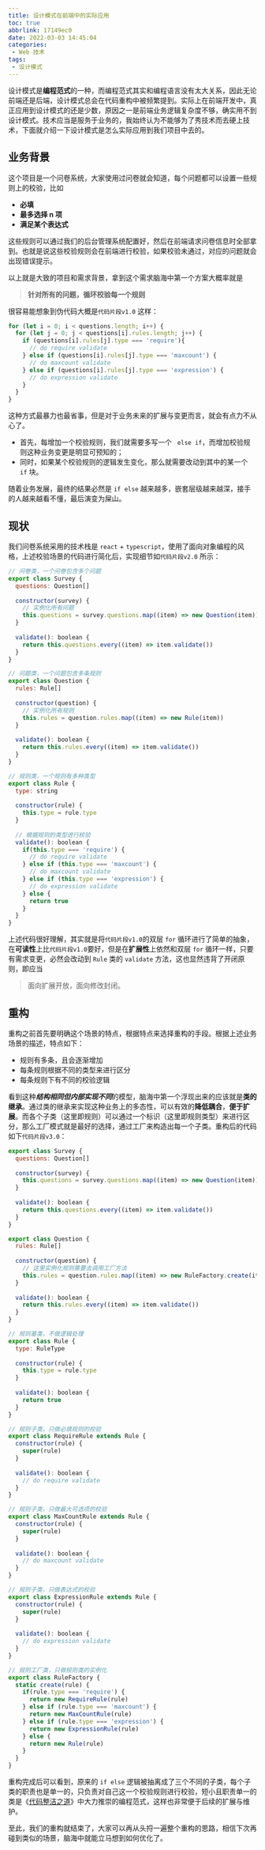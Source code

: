 ```yaml
---
title: 设计模式在前端中的实际应用
toc: true
abbrlink: 17149ec0
date: 2022-03-03 14:45:04
categories:
 - Web 技术
tags:
 - 设计模式
---
```


设计模式是**编程范式**的一种，而编程范式其实和编程语言没有太大关系，因此无论前端还是后端，设计模式总会在代码重构中被频繁提到。实际上在前端开发中，真正应用到设计模式的还是少数，原因之一是前端业务逻辑复杂度不够，确实用不到设计模式。技术应当是服务于业务的，我始终认为不能够为了秀技术而去硬上技术，下面就介绍一下设计模式是怎么实际应用到我们项目中去的。

<!--more-->

## **业务背景**

这个项目是一个问卷系统，大家使用过问卷就会知道，每个问题都可以设置一些规则上的校验，比如

* **必填**
* **最多选择 n 项**
* **满足某个表达式**

这些规则可以通过我们的后台管理系统配置好，然后在前端请求问卷信息时全部拿到。也就是说这些校验规则会在前端进行校验，如果校验未通过，对应的问题就会出现错误提示。

以上就是大致的项目和需求背景，拿到这个需求脑海中第一个方案大概率就是

> **针对所有的问题，循环校验每一个规则**

很容易能想象到伪代码大概是`代码片段v1.0` 这样：

```javascript 代码片段v1.0
for (let i = 0; i < questions.length; i++) {
  for (let j = 0; j < questions[i].rules.length; j++) {
    if (questions[i].rules[j].type === 'require'){
      // do require validate
    } else if (questions[i].rules[j].type === 'maxcount') {
      // do maxcount validate
    } else if (questions[i].rules[j].type === 'expression') {
      // do expression validate
    }
  }
}
```

这种方式最暴力也最省事，但是对于业务未来的扩展与变更而言，就会有点力不从心了。

* 首先，每增加一个校验规则，我们就需要多写一个 ` else if`，而增加校验规则这种业务变更是明显可预知的；
* 同时，如果某个校验规则的逻辑发生变化，那么就需要改动到其中的某一个 `if` 块。

随着业务发展，最终的结果必然是 `if else` 越来越多，嵌套层级越来越深，接手的人越来越看不懂，最后演变为屎山。

## **现状**

我们问卷系统采用的技术栈是 `react` + `typescript`，使用了面向对象编程的风格，上述校验场景的代码进行简化后，实现细节如`代码片段v2.0` 所示：

```javascript 代码片段v2.0
// 问卷类，一个问卷包含多个问题
export class Survey {
  questions: Question[]
  
  constructor(survey) {
    // 实例化所有问题  
    this.questions = survey.questions.map((item) => new Question(item)) 
  }
  
  validate(): boolean {
    return this.questions.every((item) => item.validate())
  }
}

// 问题类，一个问题包含多条规则
export class Question {
  rules: Rule[]
  
  constructor(question) {
    // 实例化所有规则  
    this.rules = question.rules.map((item) => new Rule(item)) 
  }
  
  validate(): boolean {
    return this.rules.every((item) => item.validate())
  }
}

// 规则类，一个规则有多种类型
export class Rule {
  type: string
  
  constructor(rule) {
    this.type = rule.type
  }
  
  // 根据规则的类型进行校验
  validate(): boolean {
    if(this.type === 'require') {
      // do require validate
    } else if (this.type === 'maxcount') {
      // do maxcount validate
    } else if (this.type === 'expression') {
      // do expression validate
    } else {
      return true
    }
  }
}
```

上述代码很好理解，其实就是将`代码片段v1.0`的双层 `for` 循环进行了简单的抽象，在**可读性**上比`代码片段v1.0`要好，但是在**扩展性**上依然和双层 `for` 循环一样，只要有需求变更，必然会改动到 `Rule` 类的 `validate` 方法，这也显然违背了开闭原则，即应当

> 面向扩展开放，面向修改封闭。

## **重构**

重构之前首先要明确这个场景的特点，根据特点来选择重构的手段。根据上述业务场景的描述，特点如下：

* 规则有多条，且会逐渐增加
* 每条规则根据不同的类型来进行区分
* 每条规则下有不同的校验逻辑

看到这种***结构相同但内部实现不同***的模型，脑海中第一个浮现出来的应该就是**类的继承**。通过类的继承来实现这种业务上的多态性，可以有效的**降低耦合**，**便于扩展**。而各个子类（这里即规则）可以通过一个标识（这里即规则类型）来进行区分，那么工厂模式就是最好的选择，通过工厂来构造出每一个子类。重构后的代码如下`代码片段v3.0`：

```javascript 代码片段v3.0
export class Survey {
  questions: Question[]
  
  constructor(survey) {
    this.questions = survey.questions.map((item) => new Question(item)) 
  }
  
  validate(): boolean {
    return this.questions.every((item) => item.validate())
  }
}

export class Question {
  rules: Rule[]
  
  constructor(question) {
    // 这里实例化规则需要去调用工厂方法  
    this.rules = question.rules.map((item) => new RuleFactory.create(item)) 
  }
  
  validate(): boolean {
    return this.rules.every((item) => item.validate())
  }
}

// 规则基类，不做逻辑处理
export class Rule {
  type: RuleType
  
  constructor(rule) {
    this.type = rule.type
  }
  
  validate(): boolean {
    return true
  }
}

// 规则子类，只做必填规则的校验
export class RequireRule extends Rule {
  constructor(rule) {
    super(rule)
  }
  
  validate(): boolean {
    // do require validate
  }
}

// 规则子类，只做最大可选项的校验
export class MaxCountRule extends Rule {
  constructor(rule) {
    super(rule)
  }
  
  validate(): boolean {
    // do maxcount validate
  }
}

// 规则子类，只做表达式的校验
export class ExpressionRule extends Rule {
  constructor(rule) {
    super(rule)
  }
  
  validate(): boolean {
    // do expression validate
  }
}

// 规则工厂类，只做规则类的实例化
export class RuleFactory {
  static create(rule) {
    if(rule.type === 'require') {
      return new RequireRule(rule)
    } else if (rule.type === 'maxcount') {
      return new MaxCountRule(rule)
    } else if (rule.type === 'expression') {
      return new ExpressionRule(rule)
    } else {
      return new Rule(rule)
    }
  }
}
```

重构完成后可以看到，原来的 `if else` 逻辑被抽离成了三个不同的子类，每个子类的职责也是单一的，只负责对自己这一个校验规则进行校验，短小且职责单一的类是《[代码整洁之道](https://book.douban.com/subject/4199741/)》中大力推崇的编程范式，这样也非常便于后续的扩展与维护。

至此，我们的重构就结束了，大家可以再从头捋一遍整个重构的思路，相信下次再碰到类似的场景，脑海中就能立马想到如何优化了。


